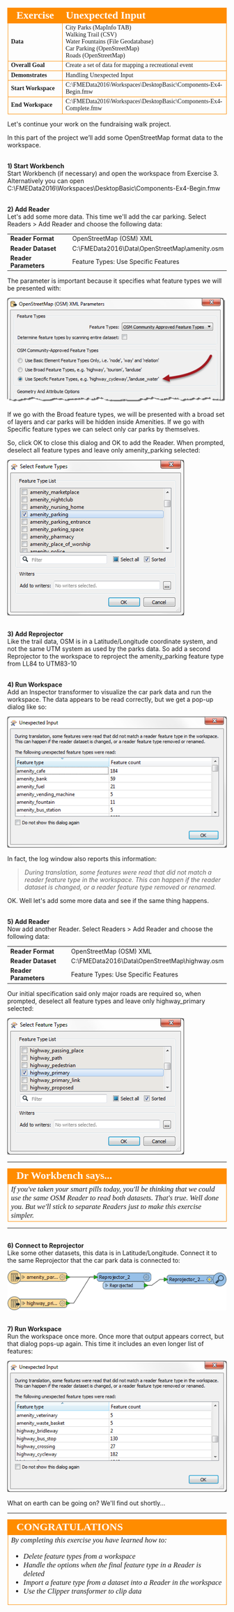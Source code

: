 <!--Exercise Section-->
<!--NB: In GitBook world we don't give a number to exercises-->

<table style="border-spacing: 0px;border-collapse: collapse;font-family:serif">
<tr>
<td width=25% style="vertical-align:middle;background-color:darkorange;border: 2px solid darkorange">
<i class="fa fa-cogs fa-lg fa-pull-left fa-fw" style="color:white;padding-right: 12px;vertical-align:text-top"></i>
<span style="color:white;font-size:x-large;font-weight: bold">Exercise</span>
</td>
<td style="border: 2px solid darkorange;background-color:darkorange;color:white">
<span style="color:white;font-size:x-large;font-weight: bold">Unexpected Input</span>
</td>
</tr>

<tr>
<td style="border: 1px solid darkorange; font-weight: bold">Data</td>
<td style="border: 1px solid darkorange">City Parks (MapInfo TAB)<br>Walking Trail (CSV)<br>Water Fountains (File Geodatabase)<br>Car Parking (OpenStreetMap)<br>Roads (OpenStreetMap)</td>
</tr>

<tr>
<td style="border: 1px solid darkorange; font-weight: bold">Overall Goal</td>
<td style="border: 1px solid darkorange">Create a set of data for mapping a recreational event</td>
</tr>

<tr>
<td style="border: 1px solid darkorange; font-weight: bold">Demonstrates</td>
<td style="border: 1px solid darkorange">Handling Unexpected Input</td>
</tr>

<tr>
<td style="border: 1px solid darkorange; font-weight: bold">Start Workspace</td>
<td style="border: 1px solid darkorange">C:\FMEData2016\Workspaces\DesktopBasic\Components-Ex4-Begin.fmw</td>
</tr>

<tr>
<td style="border: 1px solid darkorange; font-weight: bold">End Workspace</td>
<td style="border: 1px solid darkorange">C:\FMEData2016\Workspaces\DesktopBasic\Components-Ex4-Complete.fmw</td>
</tr>

</table>


Let's continue your work on the fundraising walk project.

In this part of the project we’ll add some OpenStreetMap format data to the workspace.


<br>**1) Start Workbench**
<br>Start Workbench (if necessary) and open the workspace from Exercise 3. Alternatively you can open C:\FMEData2016\Workspaces\DesktopBasic\Components-Ex4-Begin.fmw


<br>**2) Add Reader**
<br>Let's add some more data. This time we'll add the car parking. Select Readers > Add Reader and choose the following data:

<table style="border: 0px">

<tr>
<td style="font-weight: bold">Reader Format</td>
<td style="">OpenStreetMap (OSM) XML</td>
</tr>

<tr>
<td style="font-weight: bold">Reader Dataset</td>
<td style="">C:\FMEData2016\Data\OpenStreetMap\amenity.osm</td>
</tr>

<tr>
<td style="font-weight: bold">Reader Parameters</td>
<td style="">Feature Types: Use Specific Features</td>
</tr>

</table>

The parameter is important because it specifies what feature types we will be presented with:

![](./Images/Img4.76.Ex2.OSMParametersDialog.png)

If we go with the Broad feature types, we will be presented with a broad set of layers and car parks will be hidden inside Amenities. If we go with Specific feature types we can select only car parks by themselves.

So, click OK to close this dialog and OK to add the Reader. When prompted, deselect all feature types and leave only amenity_parking selected:

![](./Images/Img4.77.Ex2.OSMFeatureTypes.png)


<br>**3) Add Reprojector**
<br>Like the trail data, OSM is in a Latitude/Longitude coordinate system, and not the same UTM system as used by the parks data. So add a second Reprojector to the workspace to reproject the amenity_parking feature type from LL84 to UTM83-10


<br>**4) Run Workspace**
<br>Add an Inspector transformer to visualize the car park data and run the workspace. The data appears to be read correctly, but we get a pop-up dialog like so:

![](./Images/Img4.84.Ex2.UnexpectedInput.png)

In fact, the log window also reports this information:

> *During translation, some features were read that did not match a reader feature type in the workspace.  This can happen if the reader dataset is changed, or a reader feature type removed or renamed.*

OK. Well let's add some more data and see if the same thing happens.


<br>**5) Add Reader**
<br>Now add another Reader. Select Readers > Add Reader and choose the following data:

<table style="border: 0px">

<tr>
<td style="font-weight: bold">Reader Format</td>
<td style="">OpenStreetMap (OSM) XML</td>
</tr>

<tr>
<td style="font-weight: bold">Reader Dataset</td>
<td style="">C:\FMEData2016\Data\OpenStreetMap\highway.osm</td>
</tr>

<tr>
<td style="font-weight: bold">Reader Parameters</td>
<td style="">Feature Types: Use Specific Features</td>
</tr>

</table>

Our initial specification said only major roads are required so, when prompted, deselect all feature types and leave only highway_primary selected:

![](./Images/Img4.73.Ex2.RoadFeatureTypes.png)

---

<!--Person X Says Section-->

<table style="border-spacing: 0px">
<tr>
<td style="vertical-align:middle;background-color:darkorange;border: 2px solid darkorange">
<i class="fa fa-quote-left fa-lg fa-pull-left fa-fw" style="color:white;padding-right: 12px;vertical-align:text-top"></i>
<span style="color:white;font-size:x-large;font-weight: bold;font-family:serif">Dr Workbench says...</span>
</td>
</tr>

<tr>
<td style="border: 1px solid darkorange">
<span style="font-family:serif; font-style:italic; font-size:larger">
If you've taken your smart pills today, you'll be thinking that we could use the same OSM Reader to read both datasets. That's true. Well done you. But we'll stick to separate Readers just to make this exercise simpler.
</span>
</td>
</tr>
</table>

---

<br>**6) Connect to Reprojector**
<br>Like some other datasets, this data is in Latitude/Longitude. Connect it to the same Reprojector that the car park data is connected to:

![](./Images/Img4.89.Ex4.ConnectToReprojector.png)


<br>**7) Run Workspace**
<br>Run the workspace once more. Once more that output appears correct, but that dialog pops-up again. This time it includes an even longer list of features:

![](./Images/Img4.90.Ex4.MoreUnexpectedInput.png)

What on earth can be going on? We'll find out shortly...

---

<!--Exercise Congratulations Section--> 

<table style="border-spacing: 0px">
<tr>
<td style="vertical-align:middle;background-color:darkorange;border: 2px solid darkorange">
<i class="fa fa-thumbs-o-up fa-lg fa-pull-left fa-fw" style="color:white;padding-right: 12px;vertical-align:text-top"></i>
<span style="color:white;font-size:x-large;font-weight: bold;font-family:serif">CONGRATULATIONS</span>
</td>
</tr>

<tr>
<td style="border: 1px solid darkorange">
<span style="font-family:serif; font-style:italic; font-size:larger">
By completing this exercise you have learned how to:
<br>
<ul><li>Delete feature types from a workspace</li>
<li>Handle the options when the final feature type in a Reader is deleted</li>
<li>Import a feature type from a dataset into a Reader in the workspace</li>
<li>Use the Clipper transformer to clip data</li></ul>
</span>
</td>
</tr>
</table>